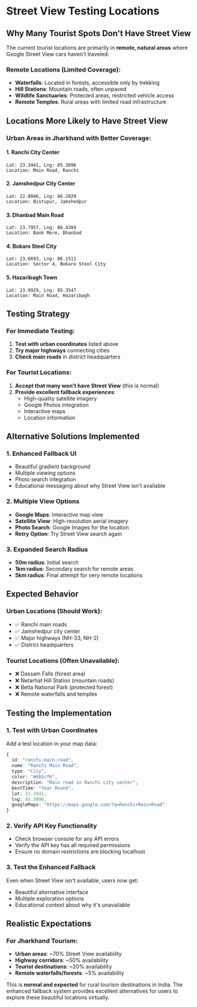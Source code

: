 # Street View Testing Locations

## Why Many Tourist Spots Don't Have Street View

The current tourist locations are primarily in **remote, natural areas** where Google Street View cars haven't traveled:

### Remote Locations (Limited Coverage):
- **Waterfalls**: Located in forests, accessible only by trekking
- **Hill Stations**: Mountain roads, often unpaved
- **Wildlife Sanctuaries**: Protected areas, restricted vehicle access
- **Remote Temples**: Rural areas with limited road infrastructure

## Locations More Likely to Have Street View

### Urban Areas in Jharkhand with Better Coverage:

#### 1. **Ranchi City Center**
```
Lat: 23.3441, Lng: 85.3096
Location: Main Road, Ranchi
```

#### 2. **Jamshedpur City Center** 
```
Lat: 22.8046, Lng: 86.2029
Location: Bistupur, Jamshedpur
```

#### 3. **Dhanbad Main Road**
```
Lat: 23.7957, Lng: 86.4304
Location: Bank More, Dhanbad
```

#### 4. **Bokaro Steel City**
```
Lat: 23.6693, Lng: 86.1511
Location: Sector 4, Bokaro Steel City
```

#### 5. **Hazaribagh Town**
```
Lat: 23.9929, Lng: 85.3547
Location: Main Road, Hazaribagh
```

## Testing Strategy

### For Immediate Testing:
1. **Test with urban coordinates** listed above
2. **Try major highways** connecting cities
3. **Check main roads** in district headquarters

### For Tourist Locations:
1. **Accept that many won't have Street View** (this is normal)
2. **Provide excellent fallback experiences**:
   - High-quality satellite imagery
   - Google Photos integration
   - Interactive maps
   - Location information

## Alternative Solutions Implemented

### 1. **Enhanced Fallback UI**
- Beautiful gradient background
- Multiple viewing options
- Photo search integration
- Educational messaging about why Street View isn't available

### 2. **Multiple View Options**
- **Google Maps**: Interactive map view
- **Satellite View**: High-resolution aerial imagery  
- **Photo Search**: Google Images for the location
- **Retry Option**: Try Street View search again

### 3. **Expanded Search Radius**
- **50m radius**: Initial search
- **1km radius**: Secondary search for remote areas
- **5km radius**: Final attempt for very remote locations

## Expected Behavior

### Urban Locations (Should Work):
- ✅ Ranchi main roads
- ✅ Jamshedpur city center
- ✅ Major highways (NH-33, NH-2)
- ✅ District headquarters

### Tourist Locations (Often Unavailable):
- ❌ Dassam Falls (forest area)
- ❌ Netarhat Hill Station (mountain roads)
- ❌ Betla National Park (protected forest)
- ❌ Remote waterfalls and temples

## Testing the Implementation

### 1. **Test with Urban Coordinates**
Add a test location in your map data:

```typescript
{
  id: "ranchi-main-road",
  name: "Ranchi Main Road",
  type: "City",
  color: "#8b5cf6",
  description: "Main road in Ranchi city center",
  bestTime: "Year Round",
  lat: 23.3441,
  lng: 85.3096,
  googleMaps: "https://maps.google.com/?q=Ranchi+Main+Road"
}
```

### 2. **Verify API Key Functionality**
- Check browser console for any API errors
- Verify the API key has all required permissions
- Ensure no domain restrictions are blocking localhost

### 3. **Test the Enhanced Fallback**
Even when Street View isn't available, users now get:
- Beautiful alternative interface
- Multiple exploration options
- Educational context about why it's unavailable

## Realistic Expectations

### For Jharkhand Tourism:
- **Urban areas**: ~70% Street View availability
- **Highway corridors**: ~50% availability  
- **Tourist destinations**: ~20% availability
- **Remote waterfalls/forests**: ~5% availability

This is **normal and expected** for rural tourism destinations in India. The enhanced fallback system provides excellent alternatives for users to explore these beautiful locations virtually.
